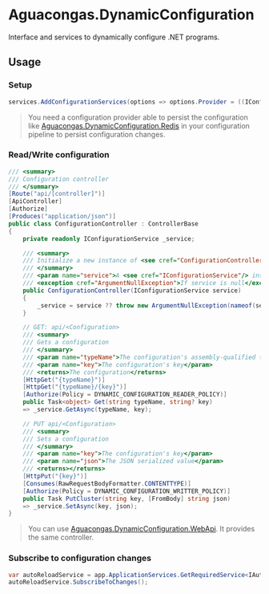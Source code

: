 ﻿# Aguacongas.DynamicConfiguration

Interface and services to dynamically configure .NET programs.

## Usage

### Setup

```cs
services.AddConfigurationServices(options => options.Provider = ((IConfigurationRoot)configuration).Providers.First(p => p is RedisConfigurationProvider));
```

> You need a configuration provider able to persist the configuration like [Aguacongas.DynamicConfiguration.Redis](../Aguacongas.DynamicConfiguration.Redis/README.md) in your configuration pipeline to persist configuration changes.   


### Read/Write configuration

```cs
/// <summary>
/// Configuration controller
/// </summary>
[Route("api/[controller]")]
[ApiController]
[Authorize]
[Produces("application/json")]
public class ConfigurationController : ControllerBase
{
    private readonly IConfigurationService _service;

    /// <summary>
    /// Initialize a new instance of <see cref="ConfigurationController"/>
    /// </summary>
    /// <param name="service">A <see cref="IConfigurationService"/> instance</param>
    /// <exception cref="ArgumentNullException">If service is null</exception>
    public ConfigurationController(IConfigurationService service)
    {
        _service = service ?? throw new ArgumentNullException(nameof(service));
    }

    // GET: api/<Configuration>
    /// <summary>
    /// Gets a configuration
    /// </summary>
    /// <param name="typeName">The configuration's assembly-qualified type name</param>
    /// <param name="key">The configuration's key</param>
    /// <returns>The configuration</returns>
    [HttpGet("{typeName}")]
    [HttpGet("{typeName}/{key}")]
    [Authorize(Policy = DYNAMIC_CONFIGURATION_READER_POLICY)]
    public Task<object> Get(string typeName, string? key)
    => _service.GetAsync(typeName, key);

    // PUT api/<Configuration>
    /// <summary>
    /// Sets a configuration
    /// </summary>
    /// <param name="key">The configuration's key</param>
    /// <param name="json">The JSON serialized value</param>
    /// <returns></returns>
    [HttpPut("{key}")]
    [Consumes(RawRequestBodyFormatter.CONTENTTYPE)]
    [Authorize(Policy = DYNAMIC_CONFIGURATION_WRITTER_POLICY)]
    public Task PutCluster(string key, [FromBody] string json)
    => _service.SetAsync(key, json);
}
```

> You can use [Aguacongas.DynamicConfiguration.WebApi](../Aguacongas.DynamicConfiguration.WebApi/README.md). It provides the same controller.

### Subscribe to configuration changes

```cs
var autoReloadService = app.ApplicationServices.GetRequiredService<IAutoReloadConfigurationService>();
autoReloadService.SubscribeToChanges();
```